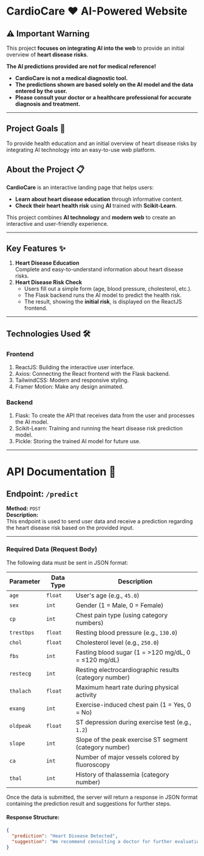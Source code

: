# **CardioCare ❤️ AI-Powered Website**

## **⚠️ Important Warning**
This project **focuses on integrating AI into the web** to provide an initial overview of **heart disease risks**.  

**The AI predictions provided are not for medical reference!**
- **CardioCare is not a medical diagnostic tool.**
- **The predictions shown are based solely on the AI model and the data entered by the user.**
- **Please consult your doctor or a healthcare professional for accurate diagnosis and treatment.**
---

## **Project Goals 🎯**
To provide health education and an initial overview of heart disease risks by integrating AI technology into an easy-to-use web platform.

## **About the Project 📋**
**CardioCare** is an interactive landing page that helps users:
- **Learn about heart disease education** through informative content.
- **Check their heart health risk** using **AI** trained with **Scikit-Learn**.

This project combines **AI technology** and **modern web** to create an interactive and user-friendly experience.

---

## **Key Features ✨**
1. **Heart Disease Education**  
   Complete and easy-to-understand information about heart disease risks.
2. **Heart Disease Risk Check**  
   - Users fill out a simple form (age, blood pressure, cholesterol, etc.).
   - The Flask backend runs the AI model to predict the health risk.
   - The result, showing the **initial risk**, is displayed on the ReactJS frontend.

---

## **Technologies Used 🛠️**
### **Frontend**
1. ReactJS: Building the interactive user interface.
2. Axios: Connecting the React frontend with the Flask backend.
3. TailwindCSS: Modern and responsive styling.
4. Framer Motion: Make any design animated.
### **Backend**
1. Flask: To create the API that receives data from the user and processes the AI model.
2. Scikit-Learn: Training and running the heart disease risk prediction model.
3. Pickle: Storing the trained AI model for future use.

---

# API Documentation 📄
## Endpoint: `/predict`
**Method:** `POST`  
**Description:**  
This endpoint is used to send user data and receive a prediction regarding the heart disease risk based on the provided input.

---

### Required Data (Request Body)
The following data must be sent in JSON format:

| **Parameter**   | **Data Type** | **Description**                                           |
|-----------------|---------------|---------------------------------------------------------|
| `age`           | `float`       | User's age (e.g., `45.0`)                                 |
| `sex`           | `int`         | Gender (1 = Male, 0 = Female)                            |
| `cp`            | `int`         | Chest pain type (using category numbers)                 |
| `trestbps`      | `float`       | Resting blood pressure (e.g., `130.0`)                   |
| `chol`          | `float`       | Cholesterol level (e.g., `250.0`)                        |
| `fbs`           | `int`         | Fasting blood sugar (1 = >120 mg/dL, 0 = ≤120 mg/dL)     |
| `restecg`       | `int`         | Resting electrocardiographic results (category number)   |
| `thalach`       | `float`       | Maximum heart rate during physical activity              |
| `exang`         | `int`         | Exercise-induced chest pain (1 = Yes, 0 = No)            |
| `oldpeak`       | `float`       | ST depression during exercise test (e.g., `1.2`)        |
| `slope`         | `int`         | Slope of the peak exercise ST segment (category number) |
| `ca`            | `int`         | Number of major vessels colored by fluoroscopy           |
| `thal`          | `int`         | History of thalassemia (category number)                |

Once the data is submitted, the server will return a response in JSON format containing the prediction result and suggestions for further steps.

#### Response Structure:
```json
{
  "prediction": "Heart Disease Detected",
  "suggestion": "We recommend consulting a doctor for further evaluation."
}
